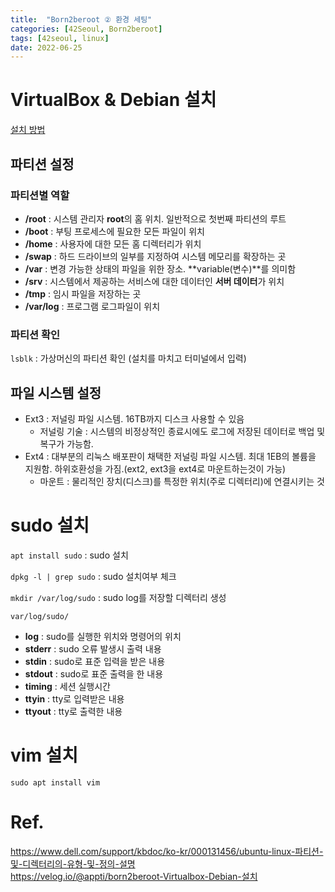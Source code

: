 ```yaml
---
title:  "Born2beroot ② 환경 세팅"
categories: [42Seoul, Born2beroot]
tags: [42seoul, linux]
date: 2022-06-25
---
```


# VirtualBox & Debian 설치

[설치 방법](https://velog.io/@appti/born2beroot-Virtualbox-Debian-설치)  

## 파티션 설정

### 파티션별 역할

- **/root** : 시스템 관리자 **root**의 홈 위치. 일반적으로 첫번째 파티션의 루트
- **/boot** : 부팅 프로세스에 필요한 모든 파일이 위치
- **/home** : 사용자에 대한 모든 홈 디렉터리가 위치
- **/swap** : 하드 드라이브의 일부를 지정하여 시스템 메모리를 확장하는 곳
- **/var** : 변경 가능한 상태의 파일을 위한 장소. **variable(변수)**를 의미함
- **/srv** : 시스템에서 제공하는 서비스에 대한 데이터인 **서버 데이터**가 위치
- **/tmp** : 임시 파일을 저장하는 곳
- **/var/log** : 프로그램 로그파일이 위치

### 파티션 확인

`lsblk` : 가상머신의 파티션 확인 (설치를 마치고 터미널에서 입력)

## 파일 시스템 설정

- Ext3 : 저널링 파일 시스템. 16TB까지 디스크 사용할 수 있음
    - 저널링 기술 : 시스템의 비정상적인 종료시에도 로그에 저장된 데이터로 백업 및 복구가 가능함.
- Ext4 : 대부분의 리눅스 배포판이 채택한 저널링 파일 시스템. 최대 1EB의 볼륨을 지원함. 하위호환성을 가짐.(ext2, ext3을 ext4로 마운트하는것이 가능)
    - 마운트 : 물리적인 장치(디스크)를 특정한 위치(주로 디렉터리)에 연결시키는 것

# sudo 설치

`apt install sudo` : sudo 설치

`dpkg -l | grep sudo` : sudo 설치여부 체크

`mkdir /var/log/sudo` : sudo log를 저장할 디렉터리 생성

`var/log/sudo/`

- **log** : sudo를 실행한 위치와 명령어의 위치
- **stderr** : sudo 오류 발생시 출력 내용
- **stdin** : sudo로 표준 입력을 받은 내용
- **stdout** : sudo로 표준 출력을 한 내용
- **timing** : 세션 실행시간
- **ttyin** : tty로 입력받은 내용
- **ttyout** : tty로 출력한 내용

# vim 설치

`sudo apt install vim`

# Ref.

<https://www.dell.com/support/kbdoc/ko-kr/000131456/ubuntu-linux-파티션-및-디렉터리의-유형-및-정의-설명>  
<https://velog.io/@appti/born2beroot-Virtualbox-Debian-설치>